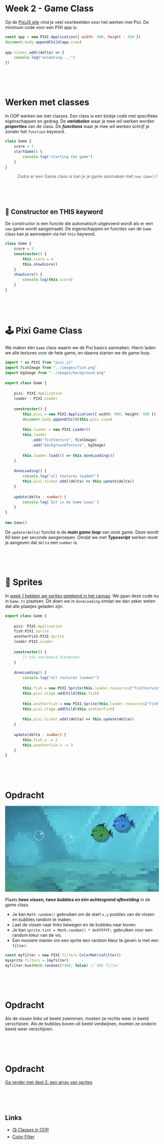 # Week 2 - Game Class

Op de [PixiJS site](https://pixijs.io/examples/) vind je veel voorbeelden voor het werken met Pixi. De minimum code voor een PIXI app is:

```javascript
const app = new PIXI.Application({ width: 900, height : 450 })
document.body.appendChild(app.view)

app.ticker.add((delta) => {
    console.log("animating....")
})
```
<br>
<br>
<br>

# Werken met classes

In OOP werken we met classes. Een class is een blokje code met specifieke eigenschappen en gedrag. De ***variabelen*** waar je mee wil werken worden ***properties*** van de class. De ***functions*** waar je mee wil werken schrijf je zonder het `function` keyword.

```typescript
class Game {
    score = 1
    startGame() {
        console.log("starting the game")
    }
}
```
> Zodra er een Game class is kan je je game aanmaken met `new Game()`!

<br>
<br>
<br>

## 🤔 Constructor en THIS keyword

De constructor is een functie die automatisch uitgevoerd wordt als er een `new` game wordt aangemaakt. De eigenschappen en functies van de `Game` class kan je aanroepen via het `this` keyword.

```typescript
class Game {
    score = 1
    constructor() {
        this.score = 4
        this.showScore()
    }
    showScore() {
        console.log(this.score)
    }
}
```


<br>
<br>
<br>

# 🕹 Pixi Game Class

We maken één `Game` class waarin we de Pixi basics aanmaken. Hierin laden we alle textures voor de hele game, en daarna starten we de game loop.

```typescript
import * as PIXI from "pixi.js"
import fishImage from "../images/fish.png"
import bgImage from "../images/background.png"

export class Game {

    pixi: PIXI.Application
    loader : PIXI.Loader

    constructor() {
        this.pixi = new PIXI.Application({ width: 900, height: 500 })
        document.body.appendChild(this.pixi.view)

        this.loader = new PIXI.Loader()
        this.loader
            .add("fishTexture", fishImage)
            .add("backgroundTexture", bgImage)

        this.loader.load(() => this.doneLoading())
    }

    doneLoading() {
        console.log("all textures loaded!")
        this.pixi.ticker.add((delta) => this.update(delta))
    }

    update(delta : number) {
        console.log(`Dit is de Game Loop!`)
    }
}

new Game()
```
De `update(delta)` functie is de ***main game loop*** van onze game. Deze wordt 60 keer per seconde aangeroepen. Omdat we met ***Typescript*** werken moet je aangeven dat `delta` een `number` is.

<br>
<br>
<br>

# 🐠 Sprites  

In [week 1 hebben we sprites getekend in het canvas](../week1/week1-pixi.md). We gaan deze code nu in `Game.ts` plaatsen. Dit doen we in `doneLoading` omdat we dan zeker weten dat alle plaatjes geladen zijn.

```typescript
export class Game {

    pixi: PIXI.Application
    fish:PIXI.Sprite
    anotherFish:PIXI.Sprite
    loader:PIXI.Loader

    constructor() {
        // zie voorbeeld hierboven
    }

    doneLoading() {
        console.log("all textures loaded!")

        this.fish = new PIXI.Sprite(this.loader.resources["fishTexture"].texture!)
        this.pixi.stage.addChild(this.fish)

        this.anotherFish = new PIXI.Sprite(this.loader.resources["fishTexture"].texture!)
        this.pixi.stage.addChild(this.anotherFish)

        this.pixi.ticker.add((delta) => this.update(delta))
    }

    update(delta : number) {
        this.fish.x -= 2
        this.anotherFish.x -= 3
    }
}
```
<Br>
<br>
<br>

# Opdracht

![two](../week1/twofishes.png)

Plaats ***twee vissen, twee bubbles en één achtergrond afbeelding*** in de game class. 

- Je kan `Math.random()` gebruiken om de start `x,y` posities van de vissen en bubbles random te maken.
- Laat de vissen naar links bewegen en de bubbles naar boven.
- Je kan `sprite.tint = Math.random() * 0xFFFFFF;` gebruiken voor een random kleur van de vis.
- Een mooiere manier om een sprite een random kleur te geven is met een `filter`:

```typescript
const myfilter = new PIXI.filters.ColorMatrixFilter()
mysprite.filters = [myfilter]
myfilter.hue(Math.random()*360, false) // HUE filter
```

<Br>
<br>
<br>

# Opdracht

Als de vissen links uit beeld zwemmen, moeten ze rechts weer in beeld verschijnen. Als de bubbles boven uit beeld verdwijnen, moeten ze onderin beeld weer verschijnen.

<br>
<br>
<br>

# Opdracht

[Ga verder met deel 2: een array van sprites](./week2-pixi-sprites.md)

<br>
<br>
<br>


## Links

- [📺 Classes in OOP](https://youtu.be/TcYRLGJQgMI)
- [Color Filter](https://pixijs.download/v6.1.0/docs/PIXI.filters.ColorMatrixFilter.html)